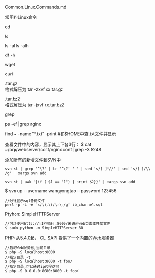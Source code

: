 Common.Linux.Commands.md

常用的Linux命令



cd 

ls 

ls -al
ls -alh 

df -h



wget

curl




.tar.gz    
格式解压为 tar   -zxvf   xx.tar.gz

.tar.bz2   
格式解压为 tar   -jxvf    xx.tar.bz2


grep 

ps -ef |grep nginx





find   ~   -name   "*.txt"   -print    #在$HOME中查.txt文件并显示

查看文件中的内容，显示其上下各3行：
$ cat ~/orp/webserver/conf/nginx.conf |grep -3 8248

添加所有的新增文件到SVN中
```
svn st | grep '^\?' | tr '^\?' ' ' | sed 's/[ ]*//' | sed 's/[ ]/\\ /g' | xargs svn add

svn st | awk '{if ( $1 == "?") { print $2}}' | xargs svn add
```

$ svn up --username wangyongtao --password 123456


```
//分行显示sql备份文件
perl -p -i -e "s/\),\(/\r\n/g" tb_channel.sql
```



Ptyhon: SimpleHTTPServer
```
//可以使用http://[IP地址]:8000/来访问web页面或共享文件
$ sudo python -m SimpleHTTPServer 80
```

PHP: 从5.4.0起， CLI SAPI 提供了一个内置的Web服务器

```
//启动Web服务器,当前目录
$ php -S localhost:8000
//指定目录 -t
$ php -S localhost:8000 -t foo/
//指定目录,可以通过ip远程访问 
$ php -S 0.0.0.0:8080:8000 -t foo/
```




